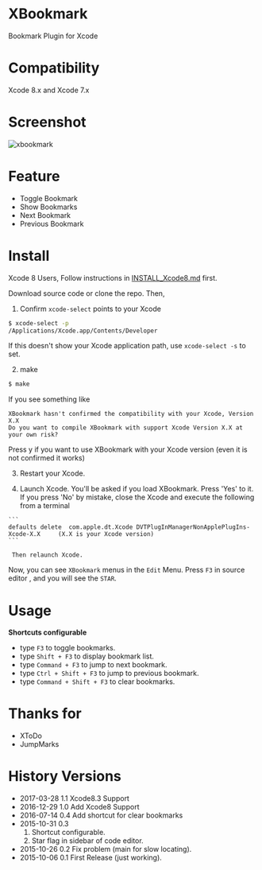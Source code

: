 # XBookmark
Bookmark Plugin for Xcode 

# Compatibility

Xcode 8.x and Xcode 7.x

# Screenshot

![xbookmark](http://i.imgur.com/IoSw0Iz.png)


# Feature
- Toggle Bookmark
- Show Bookmarks
- Next Bookmark
- Previous Bookmark

# Install

  Xcode 8 Users, Follow instructions in [INSTALL_Xcode8.md](INSTALL_Xcode8.md) first.
  
  Download source code or clone the repo. Then,
  
  1. Confirm `xcode-select` points to your Xcode
  ```bash
  $ xcode-select -p
  /Applications/Xcode.app/Contents/Developer
  ```
  
  If this doesn't show your Xcode application path, use `xcode-select -s` to set.
  
  2. make
  ```bash
  $ make
  ```

  If you see something like 
  
  ```
  XBookmark hasn't confirmed the compatibility with your Xcode, Version X.X
  Do you want to compile XBookmark with support Xcode Version X.X at your own risk? 
  ```
  Press y if you want to use XBookmark with your Xcode version (even it is not confirmed it works)
  
  3. Restart your Xcode. 

  4. Launch Xcode. You'll be asked if you load XBookmark. Press 'Yes' to it.
     If you press 'No' by mistake, close the Xcode and execute the following from a terminal

    ```
    defaults delete  com.apple.dt.Xcode DVTPlugInManagerNonApplePlugIns-Xcode-X.X     (X.X is your Xcode version)
    ```
    
     Then relaunch Xcode.

Now, you can see `XBookmark` menus in the `Edit` Menu. Press `F3` in source editor , and you will see the `STAR`.

# Usage
**Shortcuts configurable**
- type `F3` to toggle bookmarks.
- type `Shift + F3` to display bookmark list.
- type `Command + F3` to jump to next bookmark.
- type `Ctrl + Shift + F3` to jump to previous bookmark.
- type `Command + Shift + F3` to clear bookmarks.



# Thanks for
- XToDo
- JumpMarks

# History Versions

- 2017-03-28 1.1 Xcode8.3 Support
- 2016-12-29 1.0 Add Xcode8 Support
- 2016-07-14 0.4 Add shortcut for clear bookmarks
- 2015-10-31 0.3 
    1. Shortcut configurable.
    2. Star flag in sidebar of code editor.
- 2015-10-26 0.2 Fix problem (main for slow locating).
- 2015-10-06 0.1 First Release (just working).
